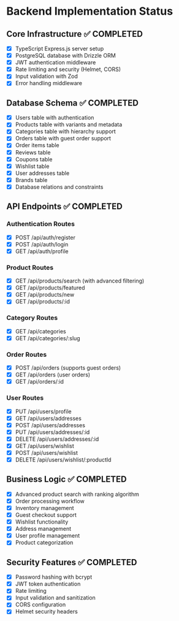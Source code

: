 
# Backend Implementation Status

## Core Infrastructure ✅ COMPLETED
- [x] TypeScript Express.js server setup
- [x] PostgreSQL database with Drizzle ORM
- [x] JWT authentication middleware
- [x] Rate limiting and security (Helmet, CORS)
- [x] Input validation with Zod
- [x] Error handling middleware

## Database Schema ✅ COMPLETED
- [x] Users table with authentication
- [x] Products table with variants and metadata
- [x] Categories table with hierarchy support
- [x] Orders table with guest order support
- [x] Order items table
- [x] Reviews table
- [x] Coupons table
- [x] Wishlist table
- [x] User addresses table
- [x] Brands table
- [x] Database relations and constraints

## API Endpoints ✅ COMPLETED

### Authentication Routes
- [x] POST /api/auth/register
- [x] POST /api/auth/login
- [x] GET /api/auth/profile

### Product Routes
- [x] GET /api/products/search (with advanced filtering)
- [x] GET /api/products/featured
- [x] GET /api/products/new
- [x] GET /api/products/:id

### Category Routes
- [x] GET /api/categories
- [x] GET /api/categories/:slug

### Order Routes
- [x] POST /api/orders (supports guest orders)
- [x] GET /api/orders (user orders)
- [x] GET /api/orders/:id

### User Routes
- [x] PUT /api/users/profile
- [x] GET /api/users/addresses
- [x] POST /api/users/addresses
- [x] PUT /api/users/addresses/:id
- [x] DELETE /api/users/addresses/:id
- [x] GET /api/users/wishlist
- [x] POST /api/users/wishlist
- [x] DELETE /api/users/wishlist/:productId

## Business Logic ✅ COMPLETED
- [x] Advanced product search with ranking algorithm
- [x] Order processing workflow
- [x] Inventory management
- [x] Guest checkout support
- [x] Wishlist functionality
- [x] Address management
- [x] User profile management
- [x] Product categorization

## Security Features ✅ COMPLETED
- [x] Password hashing with bcrypt
- [x] JWT token authentication
- [x] Rate limiting
- [x] Input validation and sanitization
- [x] CORS configuration
- [x] Helmet security headers

